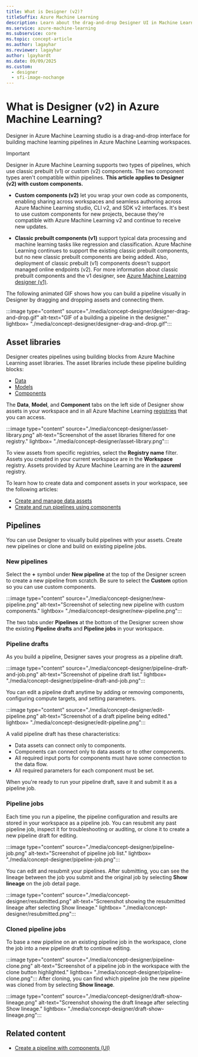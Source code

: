 ```yaml
---
title: What is Designer (v2)?
titleSuffix: Azure Machine Learning
description: Learn about the drag-and-drop Designer UI in Machine Learning studio, and how it uses Designer v2 custom components to build and edit machine learning pipelines.
ms.service: azure-machine-learning
ms.subservice: core
ms.topic: concept-article
ms.author: lagayhar
ms.reviewer: lagayhar
author: lgayhardt
ms.date: 09/09/2025
ms.custom:
  - designer
  - sfi-image-nochange
---
```


# What is Designer (v2) in Azure Machine Learning?

Designer in Azure Machine Learning studio is a drag-and-drop interface for building machine learning pipelines in Azure Machine Learning workspaces.

> [!IMPORTANT]
> Designer in Azure Machine Learning supports two types of pipelines, which use classic prebuilt (v1) or custom (v2) components. The two component types aren't compatible within pipelines. **This article applies to Designer (v2) with custom components.** 
> 
> - **Custom components (v2)** let you wrap your own code as components, enabling sharing across workspaces and seamless authoring across Azure Machine Learning studio, CLI v2, and SDK v2 interfaces. It's best to use custom components for new projects, because they're compatible with Azure Machine Learning v2 and continue to receive new updates.
> 
> - **Classic prebuilt components (v1)** support typical data processing and machine learning tasks like regression and classification. Azure Machine Learning continues to support the existing classic prebuilt components, but no new classic prebuilt components are being added. Also, deployment of classic prebuilt (v1) components doesn't support managed online endpoints (v2). For more information about classic prebuilt components and the v1 designer, see [Azure Machine Learning designer (v1)](v1/concept-designer.md?view=azureml-api-1&preserve-view=true).

The following animated GIF shows how you can build a pipeline visually in Designer by dragging and dropping assets and connecting them.

:::image type="content" source="./media/concept-designer/designer-drag-and-drop.gif" alt-text="GIF of a building a pipeline in the designer." lightbox= "./media/concept-designer/designer-drag-and-drop.gif":::

## Asset libraries

Designer creates pipelines using building blocks from Azure Machine Learning asset libraries. The asset libraries include these pipeline building blocks:

 - [Data](concept-data.md)
 - [Models](how-to-manage-models.md?view=azureml-api-2&preserve-view=true&tabs=cli)
 - [Components](concept-component.md)

The **Data**, **Model**, and **Component** tabs on the left side of Designer show assets in your workspace and in all Azure Machine Learning [registries](./how-to-share-models-pipelines-across-workspaces-with-registries.md) that you can access.

:::image type="content" source="./media/concept-designer/asset-library.png" alt-text="Screenshot of the asset libraries filtered for one registry." lightbox= "./media/concept-designer/asset-library.png":::

To view assets from specific registries, select the **Registry name** filter. Assets you created in your current workspace are in the **Workspace** registry. Assets provided by Azure Machine Learning are in the **azureml** registry.

To learn how to create data and component assets in your workspace, see the following articles:

- [Create and manage data assets](./how-to-create-data-assets.md)
- [Create and run pipelines using components](./how-to-create-component-pipelines-ui.md)

## Pipelines

You can use Designer to visually build pipelines with your assets. Create new pipelines or clone and build on existing pipeline jobs.

### New pipelines

Select the **+** symbol under **New pipeline** at the top of the Designer screen to create a new pipeline from scratch. Be sure to select the **Custom** option so you can use custom components.

:::image type="content" source="./media/concept-designer/new-pipeline.png" alt-text="Screenshot of selecting new pipeline with custom components." lightbox= "./media/concept-designer/new-pipeline.png":::

The two tabs under **Pipelines** at the bottom of the Designer screen show the existing **Pipeline drafts** and **Pipeline jobs** in your workspace.

### Pipeline drafts

As you build a pipeline, Designer saves your progress as a pipeline draft.

:::image type="content" source="./media/concept-designer/pipeline-draft-and-job.png" alt-text="Screenshot of pipeline draft list." lightbox= "./media/concept-designer/pipeline-draft-and-job.png":::

You can edit a pipeline draft anytime by adding or removing components, configuring compute targets, and setting parameters.

:::image type="content" source="./media/concept-designer/edit-pipeline.png" alt-text="Screenshot of a draft pipeline being edited." lightbox= "./media/concept-designer/edit-pipeline.png":::

A valid pipeline draft has these characteristics:

- Data assets can connect only to components.
- Components can connect only to data assets or to other components.
- All required input ports for components must have some connection to the data flow.
- All required parameters for each component must be set.

When you're ready to run your pipeline draft, save it and submit it as a pipeline job.

### Pipeline jobs

Each time you run a pipeline, the pipeline configuration and results are stored in your workspace as a pipeline job. You can resubmit any past pipeline job, inspect it for troubleshooting or auditing, or clone it to create a new pipeline draft for editing.

:::image type="content" source="./media/concept-designer/pipeline-job.png" alt-text="Screenshot of pipeline job list." lightbox= "./media/concept-designer/pipeline-job.png":::

You can edit and resubmit your pipelines. After submitting, you can see the lineage between the job you submit and the original job by selecting **Show lineage** on the job detail page.

:::image type="content" source="./media/concept-designer/resubmitted.png" alt-text="Screenshot showing the resubmitted lineage after selecting Show lineage." lightbox= "./media/concept-designer/resubmitted.png":::

### Cloned pipeline jobs

To base a new pipeline on an existing pipeline job in the workspace, clone the job into a new pipeline draft to continue editing.

:::image type="content" source="./media/concept-designer/pipeline-clone.png" alt-text="Screenshot of a pipeline job in the workspace with the clone button highlighted." lightbox= "./media/concept-designer/pipeline-clone.png":::
After cloning, you can find which pipeline job the new pipeline was cloned from by selecting **Show lineage**.

:::image type="content" source="./media/concept-designer/draft-show-lineage.png" alt-text="Screenshot showing the draft lineage after selecting Show lineage." lightbox= "./media/concept-designer/draft-show-lineage.png":::

## Related content

- [Create a pipeline with components (UI)](./how-to-create-component-pipelines-ui.md)

